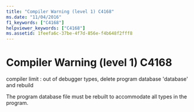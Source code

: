 ```yaml
---
title: "Compiler Warning (level 1) C4168"
ms.date: "11/04/2016"
f1_keywords: ["C4168"]
helpviewer_keywords: ["C4168"]
ms.assetid: 1feefa6c-37be-4f7d-856e-f4b648f2fff8
---
```

# Compiler Warning (level 1) C4168

compiler limit : out of debugger types, delete program database 'database' and rebuild

The program database file must be rebuilt to accommodate all types in the program.